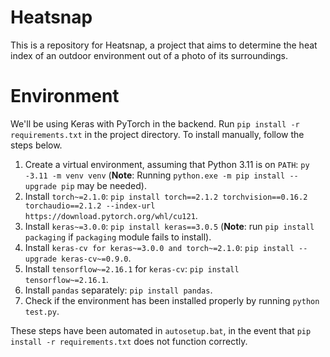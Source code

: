# Heatsnap

This is a repository for Heatsnap, a project that aims to determine the heat index of an outdoor environment out of a photo of its surroundings.

# Environment

We'll be using Keras with PyTorch in the backend. Run `pip install -r requirements.txt` in the project directory. To install manually, follow the steps below.

1. Create a virtual environment, assuming that Python 3.11 is on `PATH`: `py -3.11 -m venv venv` (**Note**: Running `python.exe -m pip install --upgrade pip` may be needed).
2. Install `torch~=2.1.0`: `pip install torch==2.1.2 torchvision==0.16.2 torchaudio==2.1.2 --index-url https://download.pytorch.org/whl/cu121`.
3. Install `keras~=3.0.0`: `pip install keras==3.0.5` (**Note**: run `pip install packaging` if `packaging` module fails to install).
4. Install `keras-cv for keras~=3.0.0 and torch~=2.1.0`: `pip install --upgrade keras-cv~=0.9.0`.
5. Install `tensorflow~=2.16.1` for `keras-cv`: `pip install tensorflow~=2.16.1`.
6. Install `pandas` separately: `pip install pandas`.
7. Check if the environment has been installed properly by running `python test.py`.

These steps have been automated in `autosetup.bat`, in the event that `pip install -r requirements.txt` does not function correctly.
